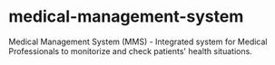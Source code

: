 # medical-management-system
Medical Management System (MMS) - Integrated system for Medical Professionals to monitorize and check patients' health situations.
